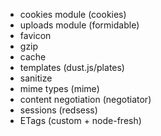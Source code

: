- cookies module (cookies)
- uploads module (formidable)
- favicon
- gzip
- cache
- templates (dust.js/plates)
- sanitize
- mime types (mime)
- content negotiation (negotiator)
- sessions (redsess)
- ETags (custom + node-fresh)
